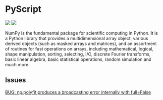 # PyScript

[![](https://img.shields.io/badge/Numpy-docs-green)](https://docs.pyscript.net/latest/)
[![](https://img.shields.io/badge/Numpy-repo-blue)](https://github.com/pyscript/pyscript)

NumPy is the fundamental package for scientific computing in Python. It is a Python library that provides a multidimensional array object, various derived objects (such as masked arrays and matrices), and an assortment of routines for fast operations on arrays, including mathematical, logical, shape manipulation, sorting, selecting, I/O, discrete Fourier transforms, basic linear algebra, basic statistical operations, random simulation and much more.


## Issues

[BUG: np.polyfit produces a broadcasting error internally with full=False](https://github.com/numpy/numpy/issues/22380)
